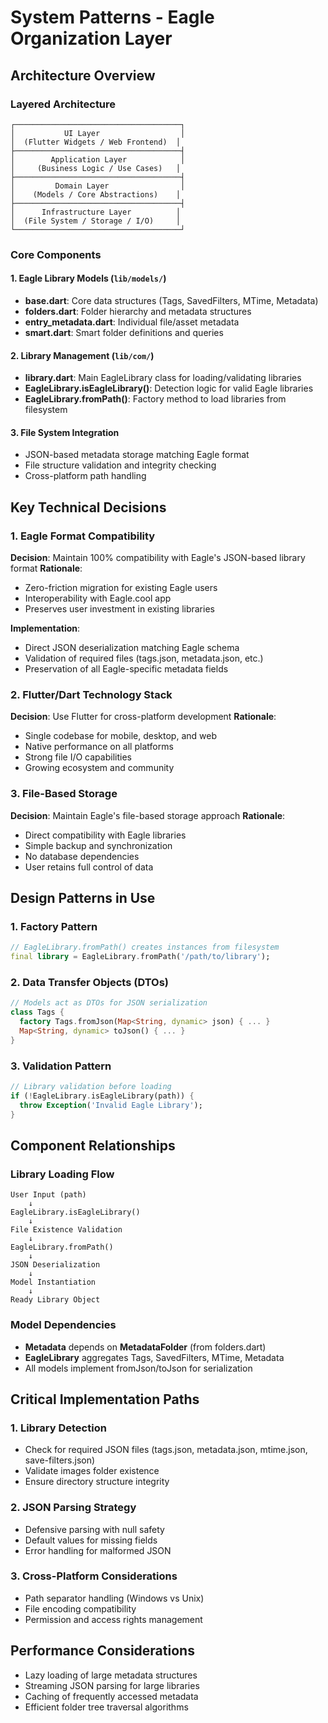 # System Patterns - Eagle Organization Layer

## Architecture Overview

### Layered Architecture
```
┌─────────────────────────────────────┐
│           UI Layer                  │
│  (Flutter Widgets / Web Frontend)  │
├─────────────────────────────────────┤
│        Application Layer            │
│     (Business Logic / Use Cases)   │
├─────────────────────────────────────┤
│         Domain Layer                │
│    (Models / Core Abstractions)    │
├─────────────────────────────────────┤
│      Infrastructure Layer          │
│  (File System / Storage / I/O)     │
└─────────────────────────────────────┘
```

### Core Components

#### 1. Eagle Library Models (`lib/models/`)
- **base.dart**: Core data structures (Tags, SavedFilters, MTime, Metadata)
- **folders.dart**: Folder hierarchy and metadata structures
- **entry_metadata.dart**: Individual file/asset metadata
- **smart.dart**: Smart folder definitions and queries

#### 2. Library Management (`lib/com/`)
- **library.dart**: Main EagleLibrary class for loading/validating libraries
- **EagleLibrary.isEagleLibrary()**: Detection logic for valid Eagle libraries
- **EagleLibrary.fromPath()**: Factory method to load libraries from filesystem

#### 3. File System Integration
- JSON-based metadata storage matching Eagle format
- File structure validation and integrity checking
- Cross-platform path handling

## Key Technical Decisions

### 1. Eagle Format Compatibility
**Decision**: Maintain 100% compatibility with Eagle's JSON-based library format
**Rationale**: 
- Zero-friction migration for existing Eagle users
- Interoperability with Eagle.cool app
- Preserves user investment in existing libraries

**Implementation**:
- Direct JSON deserialization matching Eagle schema
- Validation of required files (tags.json, metadata.json, etc.)
- Preservation of all Eagle-specific metadata fields

### 2. Flutter/Dart Technology Stack
**Decision**: Use Flutter for cross-platform development
**Rationale**:
- Single codebase for mobile, desktop, and web
- Native performance on all platforms
- Strong file I/O capabilities
- Growing ecosystem and community

### 3. File-Based Storage
**Decision**: Maintain Eagle's file-based storage approach
**Rationale**:
- Direct compatibility with Eagle libraries
- Simple backup and synchronization
- No database dependencies
- User retains full control of data

## Design Patterns in Use

### 1. Factory Pattern
```dart
// EagleLibrary.fromPath() creates instances from filesystem
final library = EagleLibrary.fromPath('/path/to/library');
```

### 2. Data Transfer Objects (DTOs)
```dart
// Models act as DTOs for JSON serialization
class Tags {
  factory Tags.fromJson(Map<String, dynamic> json) { ... }
  Map<String, dynamic> toJson() { ... }
}
```

### 3. Validation Pattern
```dart
// Library validation before loading
if (!EagleLibrary.isEagleLibrary(path)) {
  throw Exception('Invalid Eagle Library');
}
```

## Component Relationships

### Library Loading Flow
```
User Input (path) 
    ↓
EagleLibrary.isEagleLibrary()
    ↓
File Existence Validation
    ↓
EagleLibrary.fromPath()
    ↓
JSON Deserialization
    ↓
Model Instantiation
    ↓
Ready Library Object
```

### Model Dependencies
- **Metadata** depends on **MetadataFolder** (from folders.dart)
- **EagleLibrary** aggregates Tags, SavedFilters, MTime, Metadata
- All models implement fromJson/toJson for serialization

## Critical Implementation Paths

### 1. Library Detection
- Check for required JSON files (tags.json, metadata.json, mtime.json, save-filters.json)
- Validate images folder existence
- Ensure directory structure integrity

### 2. JSON Parsing Strategy
- Defensive parsing with null safety
- Default values for missing fields
- Error handling for malformed JSON

### 3. Cross-Platform Considerations
- Path separator handling (Windows vs Unix)
- File encoding compatibility
- Permission and access rights management

## Performance Considerations
- Lazy loading of large metadata structures
- Streaming JSON parsing for large libraries
- Caching of frequently accessed metadata
- Efficient folder tree traversal algorithms
